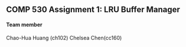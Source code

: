 ## COMP 530 Assignment 1: LRU Buffer Manager


#### Team member
Chao-Hua Huang (ch102)
Chelsea Chen(cc160)